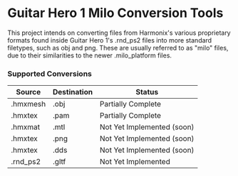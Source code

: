# Guitar Hero 1 Milo Conversion Tools

This project intends on converting files from Harmonix's various proprietary
formats found inside Guitar Hero 1's .rnd_ps2 files into more standard filetypes,
such as obj and png. These are usually referred to as "milo" files, due to their
similarities to the newer .milo_platform files.

### Supported Conversions

|   Source      |   Destination |   Status                      |
|---------------|---------------|-------------------------------|
|   .hmxmesh    |   .obj        |   Partially Complete          |
|   .hmxtex     |   .pam        |   Partially Complete          |
|   .hmxmat     |   .mtl        |   Not Yet Implemented (soon)  |
|   .hmxtex     |   .png        |   Not Yet Implemented (soon)  |
|   .hmxtex     |   .dds        |   Not Yet Implemented (soon)  |
|   .rnd_ps2    |   .gltf       |   Not Yet Implemented         |

